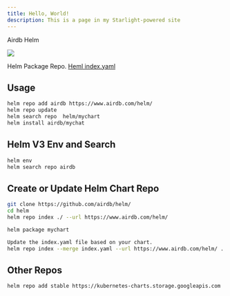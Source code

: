 ```yaml
---
title: Hello, World!
description: This is a page in my Starlight-powered site
---
```


Airdb Helm

![](https://github.com/airdb/sailor/workflows/Go/badge.svg)

Helm Package Repo. [Heml index.yaml](/helm/index.yaml)

## Usage

```bash
helm repo add airdb https://www.airdb.com/helm/
helm repo update
helm search repo  helm/mychart
helm install airdb/mychat
```

## Helm V3 Env and Search

```bash
helm env
helm search repo airdb
```

## Create or Update Helm Chart Repo

```bash
git clone https://github.com/airdb/helm/
cd helm
helm repo index ./ --url https://www.airdb.com/helm/

helm package mychart

Update the index.yaml file based on your chart.
helm repo index --merge index.yaml --url https://www.airdb.com/helm/ .
```

## Other Repos

```bash
helm repo add stable https://kubernetes-charts.storage.googleapis.com
```
